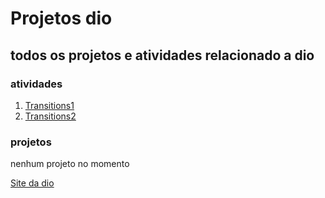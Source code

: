 # Projetos dio

## todos os projetos e atividades relacionado a dio

### atividades

1. [Transitions1](https://github.com/salatielfiore/projetos-dio/tree/master/transitions_1)
2. [Transitions2](https://github.com/salatielfiore/projetos-dio/tree/master/transitions_2)


### projetos

nenhum projeto no momento



[Site da dio](https://www.dio.me/)
